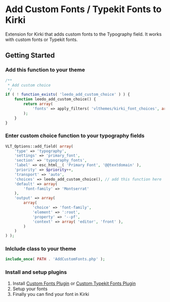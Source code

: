 # Add Custom Fonts / Typekit Fonts to Kirki
Extension for Kirki that adds custom fonts to the Typography field. It works with custom fonts or Typekit fonts.

## Getting Started

### Add this function to your theme
```php
/**
 * Add custom choice
 */
if ( ! function_exists( 'leedo_add_custom_choice' ) ) {
	function leedo_add_custom_choice() {
		return array(
			'fonts' => apply_filters( 'vlthemes/kirki_font_choices', array() )
		);
	}
}
```

### Enter custom choice  function to your typography fields
```php
VLT_Options::add_field( array(
	'type' => 'typography',
	'settings' => 'primary_font',
	'section' => 'typography_fonts',
	'label' => esc_html__( 'Primary Font', '@@textdomain' ),
	'priority' => $priority++,
	'transport' => 'auto',
	'choices' => leedo_add_custom_choice(), // add this function here
	'default' => array(
		'font-family' => 'Montserrat'
	),
	'output' => array(
		array(
			'choice' => 'font-family',
			'element' => ':root',
			'property' => '--pf',
			'context' => array( 'editor', 'front' ),
		)
	)
) );
```

### Inlclude class to your theme
```php
include_once( PATH . 'AddCustomFonts.php' );
```

### Install and setup plugins
1. Install [Custom Fonts Plugin](https://wordpress.org/plugins/custom-fonts/) or [Custom Typekit Fonts Plugin](https://wordpress.org/plugins/custom-typekit-fonts/)
2. Setup your fonts
3. Finally you can find your font in Kirki
